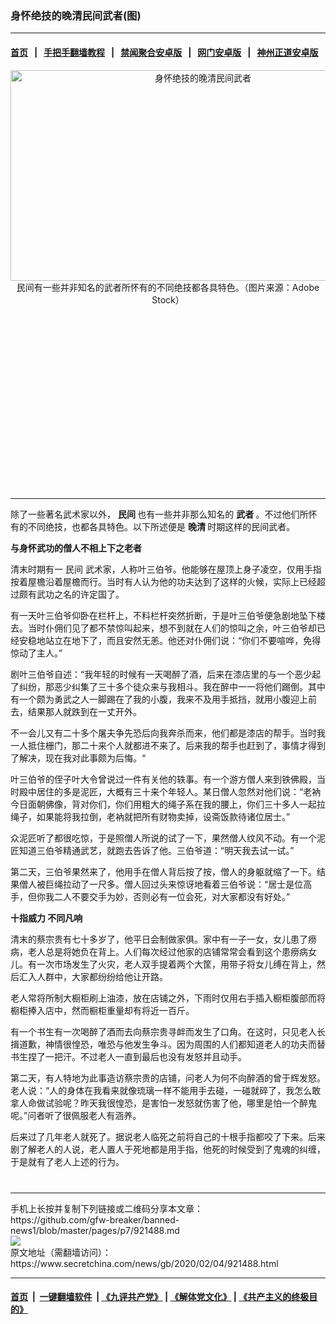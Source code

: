 ### 身怀绝技的晚清民间武者(图)
------------------------

#### [首页](https://github.com/gfw-breaker/banned-news1/blob/master/README.md) &nbsp;&nbsp;|&nbsp;&nbsp; [手把手翻墙教程](https://github.com/gfw-breaker/guides/wiki) &nbsp;&nbsp;|&nbsp;&nbsp; [禁闻聚合安卓版](https://github.com/gfw-breaker/bn-android) &nbsp;&nbsp;|&nbsp;&nbsp; [网门安卓版](https://github.com/oGate2/oGate) &nbsp;&nbsp;|&nbsp;&nbsp; [神州正道安卓版](https://github.com/SzzdOgate/update) 



<div class="article_right" style="fone-color:#000">
 <p style="text-align:center">
  <img alt="身怀绝技的晚清民间武者" src="https://img3.secretchina.com/pic/2020/2-1/p2617101a960315497-ss.jpg" style="height:337px; width:600px"/>
  <br>
   民间有一些并非知名的武者所怀有的不同绝技都各具特色。（图片来源：Adobe Stock）
   <span id="hideid" name="hideid" style="color:red;display:none;">
    <span href="https://www.secretchina.com">
    </span>
   </span>
  </br>
 </p>
 <div id="txt-mid1-t21-2017">
  <ins class="adsbygoogle" data-ad-client="ca-pub-1276641434651360" data-ad-slot="2451032099" style="display:inline-block;width:336px;height:280px">
  </ins>
  

---


  </div>
 </div>
 <p>
  除了一些著名武术家以外，
  <strong>
   民间
  </strong>
  也有一些并非那么知名的
  <strong>
   武者
  </strong>
  。不过他们所怀有的不同绝技，也都各具特色。以下所述便是
  <strong>
   <span href="https://www.secretchina.com/news/gb/tag/晚清" target="_blank">
    晚清
   </span>
  </strong>
  时期这样的民间武者。
  <span id="hideid" name="hideid" style="color:red;display:none;">
   <span href="https://www.secretchina.com">
   </span>
  </span>
 </p>
 <p>
  <strong>
   与身怀武功的僧人不相上下之老者
  </strong>
 </p>
 <p>
  清末时期有一
  <span href="https://www.secretchina.com/news/gb/tag/民间" target="_blank">
   民间
  </span>
  武术家，人称叶三伯爷。他能够在屋顶上身子凌空，仅用手指按着屋檐沿着屋檐而行。当时有人认为他的功夫达到了这样的火候，实际上已经超过颇有武功之名的许定国了。
 </p>
 <p>
  有一天叶三伯爷仰卧在栏杆上，不料栏杆突然折断，于是叶三伯爷便急剧地坠下楼去。当时仆佣们见了都不禁惊叫起来，想不到就在人们的惊叫之余，叶三伯爷却已经安稳地站立在地下了，而且安然无恙。他还对仆佣们说：“你们不要喧哗，免得惊动了主人。”
 </p>
 <p>
  剧叶三伯爷自述：“我年轻的时候有一天喝醉了酒，后来在漆店里的与一个恶少起了纠纷，那恶少纠集了三十多个徒众来与我相斗。我在醉中一一将他们踢倒。其中有一个颇为勇武之人一脚踢在了我的小腹，我来不及用手抵挡，就用小腹迎上前去，结果那人就跌到在一丈开外。
 </p>
 <p>
  不一会儿又有二十多个屠夫争先恐后向我奔杀而来，他们都是漆店的帮手。当时我一人抵住栅门，那二十来个人就都进不来了。后来我的帮手也赶到了，事情才得到了解决，现在我对此事颇为后悔。“
 </p>
 <p>
  叶三伯爷的侄子叶大令曾说过一件有关他的轶事。有一个游方僧人来到铁佛殿，当时殿中居住的多是泥匠，大概有三十来个年轻人。某日僧人忽然对他们说：“老衲今日面朝佛像，背对你们，你们用粗大的绳子系在我的腰上，你们三十多人一起拉绳子，如果能将我拉倒，老衲就把所有财物卖掉，设斋饭款待诸位居士。”
 </p>
 <p>
  众泥匠听了都很吃惊，于是照僧人所说的试了一下，果然僧人纹风不动。有一个泥匠知道三伯爷精通武艺，就跑去告诉了他。三伯爷道：“明天我去试一试。”
 </p>
 <p>
  第二天，三伯爷果然来了，他用手在僧人背后按了按，僧人的身躯就缩了一下。结果僧人被巨绳拉动了一尺多。僧人回过头来惊讶地看着三伯爷说：“居士是位高手，但你我二人不要交手为妙，否则必有一位会死，对大家都没有好处。”
 </p>
 <p>
  <strong>
   十指威力 不同凡响
  </strong>
 </p>
 <p>
  清末的蔡宗贵有七十多岁了，他平日会制做家俱。家中有一子一女，女儿患了痨病，老人总是将她负在背上。人们每次经过他家的店铺常常会看到这个患痨病女儿。有一次市场发生了火灾，老人双手提着两个大筐，用带子将女儿缚在背上，然后汇入人群中，大家都纷纷给他让开路。
 </p>
 <p>
  老人常将所制大橱柜刷上油漆，放在店铺之外，下雨时仅用右手插入橱柜腹部而将橱柜捧入店中，然而橱柜重量却有将近一百斤。
 </p>
 <p>
  有一个书生有一次喝醉了酒而去向蔡宗贵寻衅而发生了口角。在这时，只见老人长揖道歉，神情很惶恐，唯恐与他发生争斗。因为周围的人们都知道老人的功夫而替书生捏了一把汗。不过老人一直到最后也没有发怒并且动手。
 </p>
 <p>
  第二天，有人特地为此事造访蔡宗贵的店铺，问老人为何不向醉酒的曾于辉发怒。老人说：“人的身体在我看来就像琉璃一样不能用手去碰，一碰就碎了，我怎么敢拿人命做试验呢？昨天我很惶恐，是害怕一发怒就伤害了他，哪里是怕一个醉鬼呢。”问者听了很佩服老人有涵养。
 </p>
 <p>
  后来过了几年老人就死了。据说老人临死之前将自己的十根手指都咬了下来。后来剧了解老人的人说，老人置人于死地都是用手指，他死的时候受到了鬼魂的纠缠，于是就有了老人上述的行为。
  <center>
   <div>
    <div id="txt-mid2-t22-2017" style="display: block;  max-height: 351px;  overflow: hidden;">
     <div id="SC-21xxx">
     </div>
     <ins class="adsbygoogle" data-ad-client="ca-pub-1276641434651360" data-ad-format="auto" data-ad-slot="4301710469" data-full-width-responsive="true" style="display:block">
     </ins>
    </div>
   </div>
  </center>
  <div style="padding-top:12px;">
  </div>
 </p>
</div>

<hr/>
手机上长按并复制下列链接或二维码分享本文章：<br/>
https://github.com/gfw-breaker/banned-news1/blob/master/pages/p7/921488.md <br/>
<a href='https://github.com/gfw-breaker/banned-news1/blob/master/pages/p7/921488.md'><img src='https://github.com/gfw-breaker/banned-news1/blob/master/pages/p7/921488.md.png'/></a> <br/>
原文地址（需翻墙访问）：https://www.secretchina.com/news/gb/2020/02/04/921488.html


------------------------
#### [首页](https://github.com/gfw-breaker/banned-news1/blob/master/README.md) &nbsp;|&nbsp; [一键翻墙软件](https://github.com/gfw-breaker/nogfw/blob/master/README.md) &nbsp;| [《九评共产党》](https://github.com/gfw-breaker/9ping.md/blob/master/README.md#九评之一评共产党是什么) | [《解体党文化》](https://github.com/gfw-breaker/jtdwh.md/blob/master/README.md) | [《共产主义的终极目的》](https://github.com/gfw-breaker/gczydzjmd.md/blob/master/README.md)


<img src='http://gfw-breaker.win/banned-news/pages/p7/921488.md' width='0px' height='0px'/>